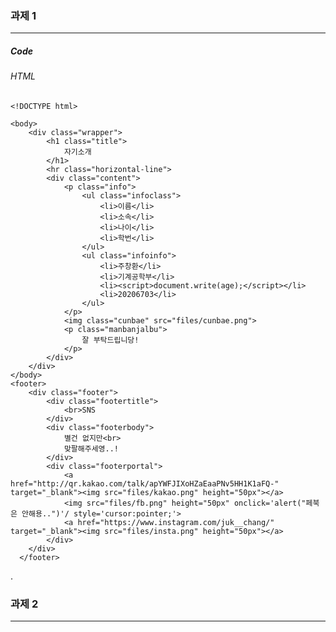 ### 과제 1
***
##### Code
###### HTML
  	<!DOCTYPE html>
  <html>
	  <head>
	  	<meta http-equiv="content-type" content="text/html; charset=UTF-8">
	  	<meta charset="utf-8">
	  	<script src="files/index.js"></script>
	  	<title>
	  		렛미인트로듀스마이셀프
	  	</title>
	  	<link href="index.css" rel="stylesheet" type="text/css">
	  </head>
  
  	<body>
	  	<div class="wrapper">
		  	<h1 class="title">
			  	자기소개
  			</h1>
  			<hr class="horizontal-line">
  			<div class="content">
  				<p class="info">
  					<ul class="infoclass">
  						<li>이름</li>
  						<li>소속</li>
  						<li>나이</li>
  						<li>학번</li>
  					</ul>
  					<ul class="infoinfo">
  						<li>주창환</li>
  						<li>기계공학부</li>
  						<li><script>document.write(age);</script></li>
  						<li>20206703</li>
  					</ul>
  				</p>
  				<img class="cunbae" src="files/cunbae.png">
  				<p class="manbanjalbu">
  					잘 부탁드립니당!
  				</p>
  			</div>
  		</div>
  	</body>
  	<footer>
  		<div class="footer">
  			<div class="footertitle">
  				<br>SNS
  			</div>
  			<div class="footerbody">
  				별건 없지만<br>
  				맞팔해주세영..!
  			</div>
  			<div class="footerportal">
  				<a href="http://qr.kakao.com/talk/apYWFJIXoHZaEaaPNv5HH1K1aFQ-" target="_blank"><img src="files/kakao.png" height="50px"></a>
	  			<img src="files/fb.png" height="50px" onclick='alert("페북은 안해용..")'/ style='cursor:pointer;'>
	  			<a href="https://www.instagram.com/juk__chang/" target="_blank"><img src="files/insta.png" height="50px"></a>
	  		</div>
	  	</div>
	  </footer>
  </html>
.

### 과제 2
***
